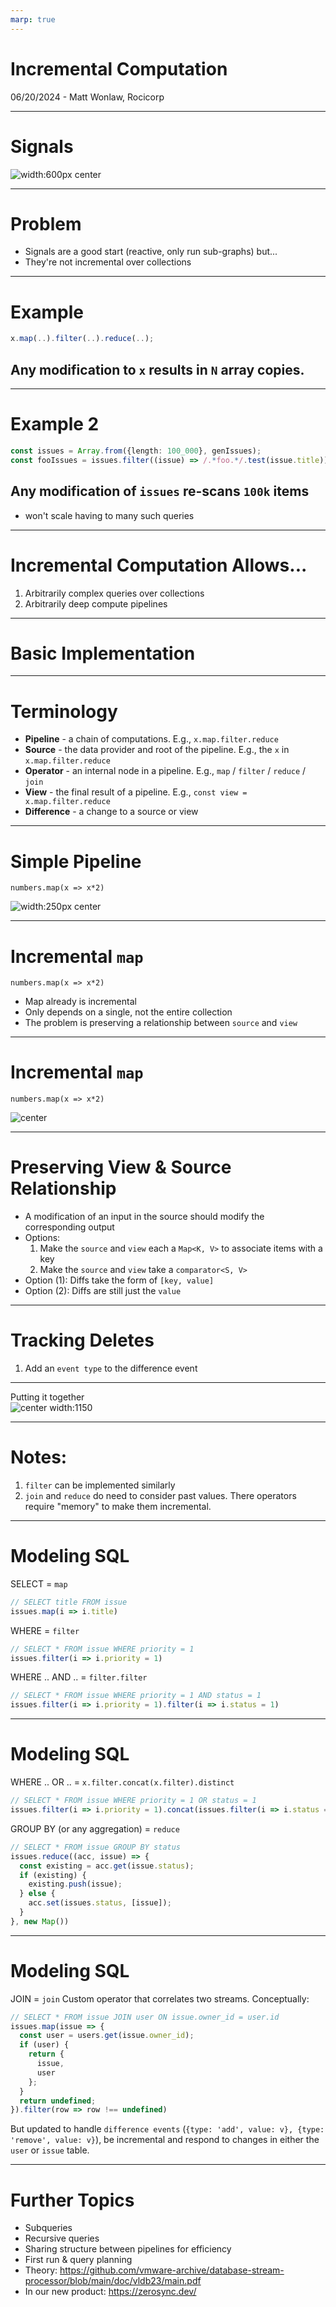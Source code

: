 ```yaml
---
marp: true
---
```

<!-- class: invert -->
<style>
img[alt~="center"] {
  display: block;
  margin: 0 auto;
}
</style>

# Incremental Computation
06/20/2024 - Matt Wonlaw, Rocicorp

---

# Signals

![width:600px center](./signals.png)

---

# Problem

- Signals are a good start (reactive, only run sub-graphs) but...
- They're not incremental over collections

---
# Example

```ts
x.map(..).filter(..).reduce(..);
```

## Any modification to `x` results in `N` array copies.

---
# Example 2
```ts
const issues = Array.from({length: 100_000}, genIssues);
const fooIssues = issues.filter((issue) => /.*foo.*/.test(issue.title));
```

## Any modification of `issues` re-scans `100k` items
- won't scale having to many such queries

---

# Incremental Computation Allows...

1. Arbitrarily complex queries over collections
2. Arbitrarily deep compute pipelines

---

# Basic Implementation

---

# Terminology

- **Pipeline** - a chain of computations.
E.g., `x.map.filter.reduce`
- **Source** - the data provider and root of the pipeline. 
E.g., the `x` in `x.map.filter.reduce`
- **Operator** - an internal node in a pipeline.
E.g., `map` / `filter` / `reduce` / `join`
- **View** - the final result of a pipeline.
E.g., `const view = x.map.filter.reduce`
- **Difference** - a change to a source or view

---

# Simple Pipeline
`numbers.map(x => x*2)`

![width:250px center](./map-pipeline.png)

---

# Incremental `map`
`numbers.map(x => x*2)`

- Map already is incremental
- Only depends on a single, not the entire collection
- The problem is preserving a relationship between `source` and `view`

---

# Incremental `map`
`numbers.map(x => x*2)`

![center](./modify-map-double.png)

---

# Preserving View & Source Relationship

- A modification of an input in the source should modify the corresponding output
- Options:
  1. Make the `source` and `view` each a `Map<K, V>` to associate items with a key
  2. Make the `source` and `view` take a `comparator<S, V>`
- Option (1): Diffs take the form of `[key, value]`
- Option (2): Diffs are still just the `value`

---

# Tracking Deletes

  1. Add an `event type` to the difference event

---

Putting it together
![center width:1150](./replace3.png)

---

# Notes:

1. `filter` can be implemented similarly
2. `join` and `reduce` do need to consider past values. There operators require "memory" to make them incremental.

---

# Modeling SQL

SELECT = `map`
```ts
// SELECT title FROM issue
issues.map(i => i.title)
```

WHERE = `filter`
```ts
// SELECT * FROM issue WHERE priority = 1
issues.filter(i => i.priority = 1)
```

WHERE .. AND .. = `filter.filter`
```ts
// SELECT * FROM issue WHERE priority = 1 AND status = 1
issues.filter(i => i.priority = 1).filter(i => i.status = 1)
```

---

# Modeling SQL


WHERE .. OR .. = `x.filter.concat(x.filter).distinct`
```ts
// SELECT * FROM issue WHERE priority = 1 OR status = 1
issues.filter(i => i.priority = 1).concat(issues.filter(i => i.status = 1)).distinct(i => i.id)
```

GROUP BY (or any aggregation) = `reduce`
```ts
// SELECT * FROM issue GROUP BY status
issues.reduce((acc, issue) => {
  const existing = acc.get(issue.status);
  if (existing) {
    existing.push(issue);
  } else {
    acc.set(issues.status, [issue]);
  }
}, new Map())
```

---

# Modeling SQL

JOIN = `join`
Custom operator that correlates two streams. Conceptually:
```ts
// SELECT * FROM issue JOIN user ON issue.owner_id = user.id
issues.map(issue => {
  const user = users.get(issue.owner_id);
  if (user) {
    return {
      issue,
      user
    };
  }
  return undefined;
}).filter(row => row !== undefined)
```

But updated to handle `difference events` (`{type: 'add', value: v}, {type: 'remove', value: v}`), be incremental and respond to changes in either the `user` or `issue` table.

--- 

# Further Topics

- Subqueries
- Recursive queries
- Sharing structure between pipelines for efficiency
- First run & query planning
- Theory: https://github.com/vmware-archive/database-stream-processor/blob/main/doc/vldb23/main.pdf
- In our new product: https://zerosync.dev/